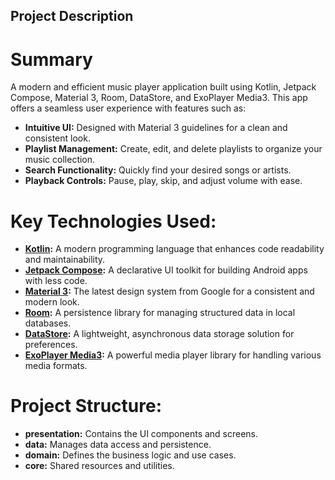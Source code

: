 ## Project Description

# **Summary**

A modern and efficient music player application built using Kotlin, Jetpack Compose, Material 3, Room, DataStore, and ExoPlayer Media3. This app offers a seamless user experience with features such as:

* **Intuitive UI:** Designed with Material 3 guidelines for a clean and consistent look.
* **Playlist Management:** Create, edit, and delete playlists to organize your music collection.
* **Search Functionality:** Quickly find your desired songs or artists.
* **Playback Controls:** Pause, play, skip, and adjust volume with ease.

# **Key Technologies Used:**

* **[Kotlin](https://kotlinlang.org/):** A modern programming language that enhances code readability and maintainability.
* **[Jetpack Compose](https://developer.android.com/compose):** A declarative UI toolkit for building Android apps with less code.
* **[Material 3](https://m3.material.io):** The latest design system from Google for a consistent and modern look.
* **[Room](https://developer.android.com/training/data-storage/room):** A persistence library for managing structured data in local databases.
* **[DataStore](https://developer.android.com/topic/libraries/architecture/datastore):** A lightweight, asynchronous data storage solution for preferences.
* **[ExoPlayer Media3](https://developer.android.com/media/media3/exoplayer):** A powerful media player library for handling various media formats.

# **Project Structure:**

* **presentation:** Contains the UI components and screens.
* **data:** Manages data access and persistence.
* **domain:** Defines the business logic and use cases.
* **core:** Shared resources and utilities.
